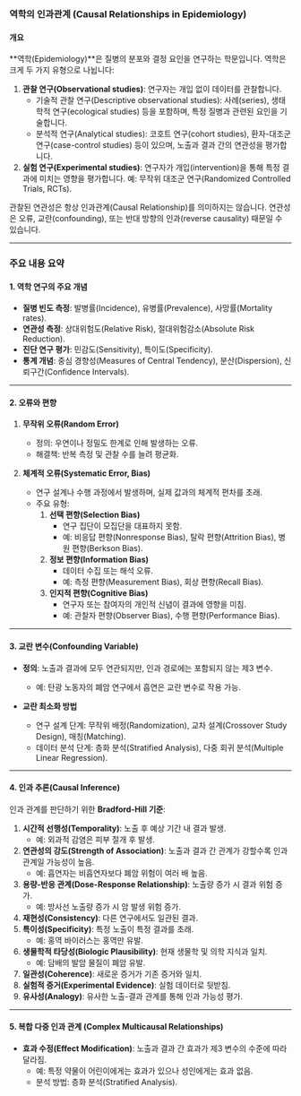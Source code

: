 ### 역학의 인과관계 (Causal Relationships in Epidemiology)

#### 개요

**역학(Epidemiology)**은 질병의 분포와 결정 요인을 연구하는 학문입니다. 역학은 크게 두 가지 유형으로 나뉩니다:

1. **관찰 연구(Observational studies)**: 연구자는 개입 없이 데이터를 관찰합니다.
    - 기술적 관찰 연구(Descriptive observational studies): 사례(series), 생태학적 연구(ecological studies) 등을 포함하며, 특정 질병과 관련된 요인을 기술합니다.
    - 분석적 연구(Analytical studies): 코호트 연구(cohort studies), 환자-대조군 연구(case-control studies) 등이 있으며, 노출과 결과 간의 연관성을 평가합니다.
2. **실험 연구(Experimental studies)**: 연구자가 개입(intervention)을 통해 특정 결과에 미치는 영향을 평가합니다. 예: 무작위 대조군 연구(Randomized Controlled Trials, RCTs).

관찰된 연관성은 항상 인과관계(Causal Relationship)를 의미하지는 않습니다. 연관성은 오류, 교란(confounding), 또는 반대 방향의 인과(reverse causality) 때문일 수 있습니다.

---

### 주요 내용 요약

#### 1. 역학 연구의 주요 개념

- **질병 빈도 측정**: 발병률(Incidence), 유병률(Prevalence), 사망률(Mortality rates).
- **연관성 측정**: 상대위험도(Relative Risk), 절대위험감소(Absolute Risk Reduction).
- **진단 연구 평가**: 민감도(Sensitivity), 특이도(Specificity).
- **통계 개념**: 중심 경향성(Measures of Central Tendency), 분산(Dispersion), 신뢰구간(Confidence Intervals).

---

#### 2. 오류와 편향

1. **무작위 오류(Random Error)**
    
    - 정의: 우연이나 정밀도 한계로 인해 발생하는 오류.
    - 해결책: 반복 측정 및 관찰 수를 늘려 평균화.
2. **체계적 오류(Systematic Error, Bias)**
    
    - 연구 설계나 수행 과정에서 발생하며, 실제 값과의 체계적 편차를 초래.
    - 주요 유형:
        1. **선택 편향(Selection Bias)**
            - 연구 집단이 모집단을 대표하지 못함.
            - 예: 비응답 편향(Nonresponse Bias), 탈락 편향(Attrition Bias), 병원 편향(Berkson Bias).
        2. **정보 편향(Information Bias)**
            - 데이터 수집 또는 해석 오류.
            - 예: 측정 편향(Measurement Bias), 회상 편향(Recall Bias).
        3. **인지적 편향(Cognitive Bias)**
            - 연구자 또는 참여자의 개인적 신념이 결과에 영향을 미침.
            - 예: 관찰자 편향(Observer Bias), 수행 편향(Performance Bias).

---

#### 3. 교란 변수(Confounding Variable)

- **정의**: 노출과 결과에 모두 연관되지만, 인과 경로에는 포함되지 않는 제3 변수.
    
    - 예: 탄광 노동자의 폐암 연구에서 흡연은 교란 변수로 작용 가능.
- **교란 최소화 방법**
    
    - 연구 설계 단계: 무작위 배정(Randomization), 교차 설계(Crossover Study Design), 매칭(Matching).
    - 데이터 분석 단계: 층화 분석(Stratified Analysis), 다중 회귀 분석(Multiple Linear Regression).

---

#### 4. 인과 추론(Causal Inference)

인과 관계를 판단하기 위한 **Bradford-Hill 기준**:

1. **시간적 선행성(Temporality)**: 노출 후 예상 기간 내 결과 발생.
    - 예: 외과적 감염은 피부 절개 후 발생.
2. **연관성의 강도(Strength of Association)**: 노출과 결과 간 관계가 강할수록 인과 관계일 가능성이 높음.
    - 예: 흡연자는 비흡연자보다 폐암 위험이 여러 배 높음.
3. **용량-반응 관계(Dose-Response Relationship)**: 노출량 증가 시 결과 위험 증가.
    - 예: 방사선 노출량 증가 시 암 발생 위험 증가.
4. **재현성(Consistency)**: 다른 연구에서도 일관된 결과.
5. **특이성(Specificity)**: 특정 노출이 특정 결과를 초래.
    - 예: 홍역 바이러스는 홍역만 유발.
6. **생물학적 타당성(Biologic Plausibility)**: 현재 생물학 및 의학 지식과 일치.
    - 예: 담배의 발암 물질이 폐암 유발.
7. **일관성(Coherence)**: 새로운 증거가 기존 증거와 일치.
8. **실험적 증거(Experimental Evidence)**: 실험 데이터로 뒷받침.
9. **유사성(Analogy)**: 유사한 노출-결과 관계를 통해 인과 가능성 평가.

---

#### 5. 복합 다중 인과 관계 (Complex Multicausal Relationships)

- **효과 수정(Effect Modification)**: 노출과 결과 간 효과가 제3 변수의 수준에 따라 달라짐.
    - 예: 특정 약물이 어린이에게는 효과가 있으나 성인에게는 효과 없음.
    - 분석 방법: 층화 분석(Stratified Analysis).


